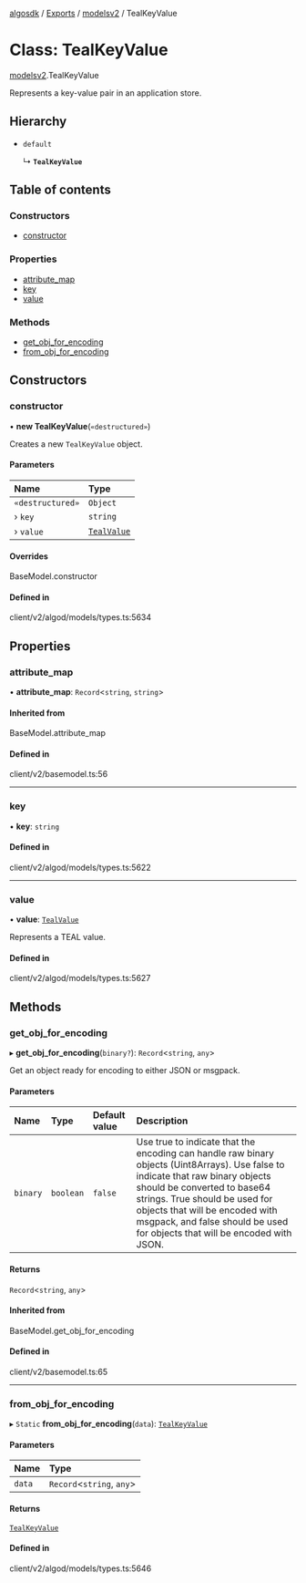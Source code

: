 [algosdk](../README.md) / [Exports](../modules.md) / [modelsv2](../modules/modelsv2.md) / TealKeyValue

# Class: TealKeyValue

[modelsv2](../modules/modelsv2.md).TealKeyValue

Represents a key-value pair in an application store.

## Hierarchy

- `default`

  ↳ **`TealKeyValue`**

## Table of contents

### Constructors

- [constructor](modelsv2.TealKeyValue.md#constructor)

### Properties

- [attribute\_map](modelsv2.TealKeyValue.md#attribute_map)
- [key](modelsv2.TealKeyValue.md#key)
- [value](modelsv2.TealKeyValue.md#value)

### Methods

- [get\_obj\_for\_encoding](modelsv2.TealKeyValue.md#get_obj_for_encoding)
- [from\_obj\_for\_encoding](modelsv2.TealKeyValue.md#from_obj_for_encoding)

## Constructors

### constructor

• **new TealKeyValue**(`«destructured»`)

Creates a new `TealKeyValue` object.

#### Parameters

| Name | Type |
| :------ | :------ |
| `«destructured»` | `Object` |
| › `key` | `string` |
| › `value` | [`TealValue`](modelsv2.TealValue.md) |

#### Overrides

BaseModel.constructor

#### Defined in

client/v2/algod/models/types.ts:5634

## Properties

### attribute\_map

• **attribute\_map**: `Record`\<`string`, `string`\>

#### Inherited from

BaseModel.attribute\_map

#### Defined in

client/v2/basemodel.ts:56

___

### key

• **key**: `string`

#### Defined in

client/v2/algod/models/types.ts:5622

___

### value

• **value**: [`TealValue`](modelsv2.TealValue.md)

Represents a TEAL value.

#### Defined in

client/v2/algod/models/types.ts:5627

## Methods

### get\_obj\_for\_encoding

▸ **get_obj_for_encoding**(`binary?`): `Record`\<`string`, `any`\>

Get an object ready for encoding to either JSON or msgpack.

#### Parameters

| Name | Type | Default value | Description |
| :------ | :------ | :------ | :------ |
| `binary` | `boolean` | `false` | Use true to indicate that the encoding can handle raw binary objects (Uint8Arrays). Use false to indicate that raw binary objects should be converted to base64 strings. True should be used for objects that will be encoded with msgpack, and false should be used for objects that will be encoded with JSON. |

#### Returns

`Record`\<`string`, `any`\>

#### Inherited from

BaseModel.get\_obj\_for\_encoding

#### Defined in

client/v2/basemodel.ts:65

___

### from\_obj\_for\_encoding

▸ `Static` **from_obj_for_encoding**(`data`): [`TealKeyValue`](modelsv2.TealKeyValue.md)

#### Parameters

| Name | Type |
| :------ | :------ |
| `data` | `Record`\<`string`, `any`\> |

#### Returns

[`TealKeyValue`](modelsv2.TealKeyValue.md)

#### Defined in

client/v2/algod/models/types.ts:5646
